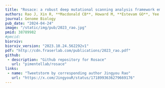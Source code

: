 ```yaml
---
title: "Rosace: a robust deep mutational scanning analysis framework employing position and mean-variance shrinkage"
authors: Rao J, Xin R, **Macdonald CB**, Howard M, **Estevam GO**, Yee SW, Wang M, **Fraser JS**, Coyote-Maestas W, Pimentel H
journal: Genome Biology
pub_date: "2024-04-24"
image: "/static/img/pub/2023_rao.jpg" 
pmid: 38789982
#pmcid: 
biorxiv:
biorxiv_version: "2023.10.24.562292v1"
pdf: "http://cdn.fraserlab.com/publications/2023_rao.pdf"
github:
 - description: "Github repository for Rosace"
   url: "pimentellab/rosace"
links:
 - name: "Tweetstorm by corresponding author Jingyou Rao"
   url: "https://x.com/JingyouR/status/1718993636279669176"
---
```


